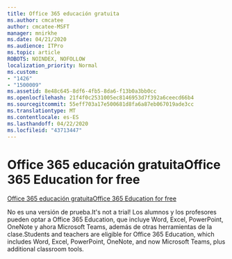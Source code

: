 ```yaml
---
title: Office 365 educación gratuita
ms.author: cmcatee
author: cmcatee-MSFT
manager: mnirkhe
ms.date: 04/21/2020
ms.audience: ITPro
ms.topic: article
ROBOTS: NOINDEX, NOFOLLOW
localization_priority: Normal
ms.custom:
- "1426"
- "1500009"
ms.assetid: 8e48c645-8df6-4fb5-8da6-f13b0a3bb0cc
ms.openlocfilehash: 21f4f0c2531005ec8146953d7f392a6ceecd66b4
ms.sourcegitcommit: 55eff703a17e500681d8fa6a87eb067019ade3cc
ms.translationtype: MT
ms.contentlocale: es-ES
ms.lasthandoff: 04/22/2020
ms.locfileid: "43713447"
---
```

# <a name="office-365-education-for-free"></a><span data-ttu-id="ccd23-102">Office 365 educación gratuita</span><span class="sxs-lookup"><span data-stu-id="ccd23-102">Office 365 Education for free</span></span>

[<span data-ttu-id="ccd23-103">Office 365 educación gratuita</span><span class="sxs-lookup"><span data-stu-id="ccd23-103">Office 365 Education for free</span></span>](https://products.office.com/student/office-in-education?ms.officeurl=students)
  
<span data-ttu-id="ccd23-104">No es una versión de prueba.</span><span class="sxs-lookup"><span data-stu-id="ccd23-104">It's not a trial!</span></span> <span data-ttu-id="ccd23-105">Los alumnos y los profesores pueden optar a Office 365 Education, que incluye Word, Excel, PowerPoint, OneNote y ahora Microsoft Teams, además de otras herramientas de la clase.</span><span class="sxs-lookup"><span data-stu-id="ccd23-105">Students and teachers are eligible for Office 365 Education, which includes Word, Excel, PowerPoint, OneNote, and now Microsoft Teams, plus additional classroom tools.</span></span>